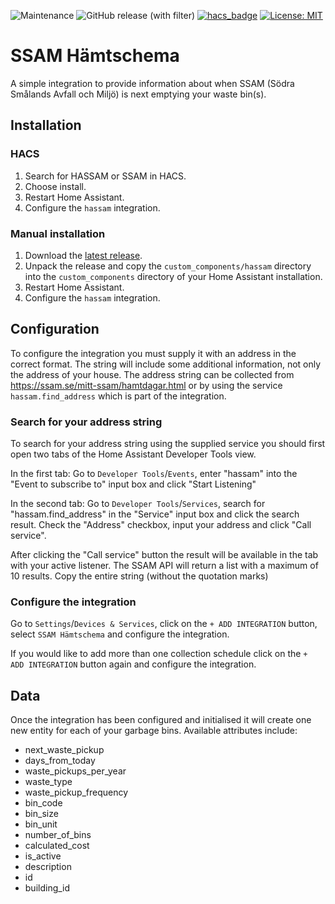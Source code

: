 ![Maintenance](https://img.shields.io/maintenance/yes/2024?color=blue)
![GitHub release (with filter)](https://img.shields.io/github/v/release/kverqus/hassam?color=blue)
[![hacs_badge](https://img.shields.io/badge/HACS-Default-blue.svg)](https://github.com/hacs/integration)
[![License: MIT](https://img.shields.io/badge/License-MIT-blue.svg)](https://opensource.org/licenses/MIT)

# SSAM Hämtschema
A simple integration to provide information about when SSAM (Södra Smålands Avfall och Miljö) is next emptying your waste bin(s).
## Installation
### HACS
1. Search for HASSAM or SSAM in HACS.
2. Choose install.
3. Restart Home Assistant.
4. Configure the `hassam` integration.
### Manual installation
1. Download the [latest release](https://github.com/kverqus/hassam/releases/latest).
2. Unpack the release and copy the `custom_components/hassam` directory into the `custom_components` directory of your Home Assistant installation.
3. Restart Home Assistant.
4. Configure the `hassam` integration.
## Configuration
To configure the integration you must supply it with an address in the correct format. The string will include some additional information, not only the address of your house. The address string can be collected from https://ssam.se/mitt-ssam/hamtdagar.html or by using the service `hassam.find_address` which is part of the integration.
### Search for your address string
To search for your address string using the supplied service you should first open two tabs of the Home Assistant Developer Tools view. 

In the first tab:
Go to `Developer Tools`/`Events`, enter "hassam" into the "Event to subscribe to" input box and click "Start Listening"

In the second tab:
Go to `Developer Tools`/`Services`, search for "hassam.find_address" in the "Service" input box and click the search result. Check the "Address" checkbox, input your address and click "Call service".

After clicking the "Call service" button the result will be available in the tab with your active listener. The SSAM API will return a list with a maximum of 10 results. Copy the entire string (without the quotation marks)
### Configure the integration
Go to `Settings`/`Devices & Services`, click on the `+ ADD INTEGRATION` button, select `SSAM Hämtschema` and configure the integration.

If you would like to add more than one collection schedule click on the `+ ADD INTEGRATION` button again and configure the integration.

## Data
Once the integration has been configured and initialised it will create one new entity for each of your garbage bins. Available attributes include: 
* next_waste_pickup
* days_from_today
* waste_pickups_per_year
* waste_type
* waste_pickup_frequency
* bin_code
* bin_size
* bin_unit
* number_of_bins
* calculated_cost
* is_active
* description
* id
* building_id